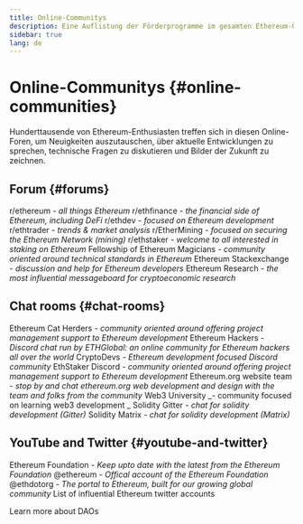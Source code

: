 ```yaml
---
title: Online-Communitys
description: Eine Auflistung der Förderprogramme im gesamten Ethereum-Ökosystem.
sidebar: true
lang: de
---
```


# Online-Communitys {#online-communities}

Hunderttausende von Ethereum-Enthusiasten treffen sich in diesen Online-Foren, um Neuigkeiten auszutauschen, über aktuelle Entwicklungen zu sprechen, technische Fragen zu diskutieren und Bilder der Zukunft zu zeichnen.

## Forum {#forums}

<SocialListItem socialIcon="reddit"><Link to="https://www.reddit.com/r/ethereum">r/ethereum</Link> _- all things Ethereum_</SocialListItem>
<SocialListItem socialIcon="reddit"><Link to="https://www.reddit.com/r/ethfinance/">r/ethfinance</Link> _- the financial side of Ethereum, including DeFi_</SocialListItem>
<SocialListItem socialIcon="reddit"><Link to="https://www.reddit.com/r/ethdev/">r/ethdev</Link> _- focused on Ethereum development_</SocialListItem>
<SocialListItem socialIcon="reddit"><Link to="https://www.reddit.com/r/ethtrader/">r/ethtrader</Link> _- trends & market analysis_</SocialListItem>
<SocialListItem socialIcon="reddit"><Link to="https://www.reddit.com/r/EtherMining/">r/EtherMining</Link> _- focused on securing the Ethereum Network (mining)_</SocialListItem>
<SocialListItem socialIcon="reddit"><Link to="https://www.reddit.com/r/ethstaker/">r/ethstaker</Link> _- welcome to all interested in staking on Ethereum_</SocialListItem>
<SocialListItem socialIcon="webpage"><Link to="https://ethereum-magicians.org">Fellowship of Ethereum Magicians</Link> _- community oriented around technical standards in Ethereum_</SocialListItem>
<SocialListItem socialIcon="stackExchange"><Link to="https://ethereum.stackexchange.com">Ethereum Stackexchange</Link> _- discussion and help for Ethereum developers_</SocialListItem>
<SocialListItem socialIcon="webpage"><Link to="https://ethresear.ch">Ethereum Research</Link> _- the most influential messageboard for cryptoeconomic research_</SocialListItem>

## Chat rooms {#chat-rooms}

<SocialListItem socialIcon="discord"><Link to="https://discord.com/invite/Nz6rtfJ8Cu">Ethereum Cat Herders</Link> _- community oriented around offering project management support to Ethereum development_</SocialListItem>
<SocialListItem socialIcon="discord"><Link to="https://ethglobal.co/discord">Ethereum Hackers</Link> _- Discord chat run by ETHGlobal: an online community for Ethereum hackers all over the world_</SocialListItem>
<SocialListItem socialIcon="discord"><Link to="https://discord.gg/5W5tVb3">CryptoDevs</Link> _- Ethereum development focused Discord community_</SocialListItem>
<SocialListItem socialIcon="discord"><Link to="https://discord.io/ethstaker">EthStaker Discord</Link> _- community oriented around offering project management support to Ethereum development_</SocialListItem>
<SocialListItem socialIcon="discord"><Link to="https://discord.gg/CetY6Y4">Ethereum.org website team</Link> _- stop by and chat ethereum.org web development and design with the team and folks from the community_</SocialListItem>
<SocialListItem socialIcon="discord"><Link to="https://discord.gg/ZH5aXDgWEU">Web3 University</Link> _- community focused on learning web3 development _</SocialListItem>
<SocialListItem socialIcon="webpage"><Link to="https://gitter.im/ethereum/solidity/">Solidity Gitter</Link> _- chat for solidity development (Gitter)_</SocialListItem>
<SocialListItem socialIcon="webpage"><Link to="https://matrix.to/#/#ethereum_solidity:gitter.im">Solidity Matrix</Link> _- chat for solidity development (Matrix)_</SocialListItem>

## YouTube and Twitter {#youtube-and-twitter}

<SocialListItem socialIcon="youtube"><Link to="https://www.youtube.com/c/EthereumFoundation">Ethereum Foundation</Link> _- Keep upto date with the latest from the Ethereum Foundation_</SocialListItem>
<SocialListItem socialIcon="twitter"><Link to="https://twitter.com/ethereum">@ethereum</Link> _- Offical account of the Ethereum Foundation_</SocialListItem>
<SocialListItem socialIcon="twitter"><Link to="https://twitter.com/ethdotorg">@ethdotorg</Link> _- The portal to Ethereum, built for our growing global community_</SocialListItem>
<SocialListItem socialIcon="webpage"><Link to="https://hive.one/c/Ethereum?page=1">List of influential Ethereum twitter accounts</Link></SocialListItem>

<Divider />

<Callout emoji=":classical_building:" titleKey="page-community-daos-callout-title" descriptionKey="page-community-daos-callout-description">
  <div>
    <ButtonLink to="/community/get-involved/#decentralized-autonomous-organizations-daos">
      Learn more about DAOs
    </ButtonLink>
  </div>
</Callout>
